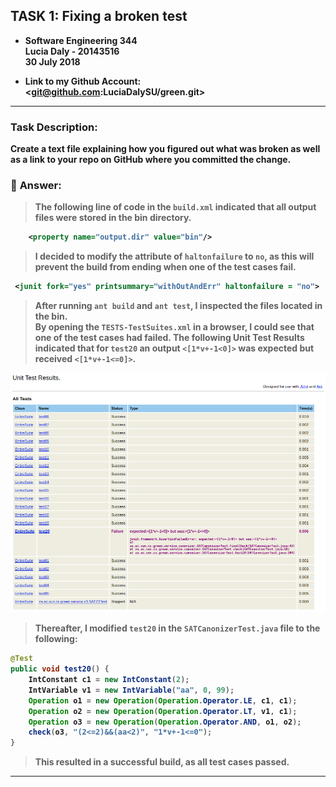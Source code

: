 ## <b> TASK 1: Fixing a broken test  

* Software Engineering 344 <br>
Lucia Daly - 20143516 <br> 30 July 2018

* <b> Link to my Github Account: <br> <git@github.com:LuciaDalySU/green.git>

---

### <b> Task Description:
Create a text file explaining how you figured out what was broken as well as a link to your repo on GitHub where you committed the change.


### :panda_face: <b> Answer:


> The following line of code in the `build.xml` indicated that all output files were stored in the bin directory.

``` xml
    <property name="output.dir" value="bin"/>
```
> I decided to modify the attribute of `haltonfailure` to `no`, as this will prevent the build from ending when one of the test cases fail.

``` xml
 <junit fork="yes" printsummary="withOutAndErr" haltonfailure = "no">
```

> After running `ant build` and `ant test`, I inspected the files located in the bin. <br>
> By opening the `TESTS-TestSuites.xml` in a browser, I could see that one of the test cases had failed. The following <b>Unit Test Results</b> indicated that for `test20` an output `<[1*v+-1<0]>` was expected but received `<[1*v+-1<=0]>`. <br>

![Fail Image](fail.png)

> Thereafter, I modified `test20` in the `SATCanonizerTest.java` file to the following:
``` java
@Test
public void test20() {
	IntConstant c1 = new IntConstant(2);
	IntVariable v1 = new IntVariable("aa", 0, 99);
	Operation o1 = new Operation(Operation.Operator.LE, c1, c1);
	Operation o2 = new Operation(Operation.Operator.LT, v1, c1);
	Operation o3 = new Operation(Operation.Operator.AND, o1, o2);
	check(o3, "(2<=2)&&(aa<2)", "1*v+-1<=0");
}
```
> This resulted in a successful build, as all test cases passed.

---
